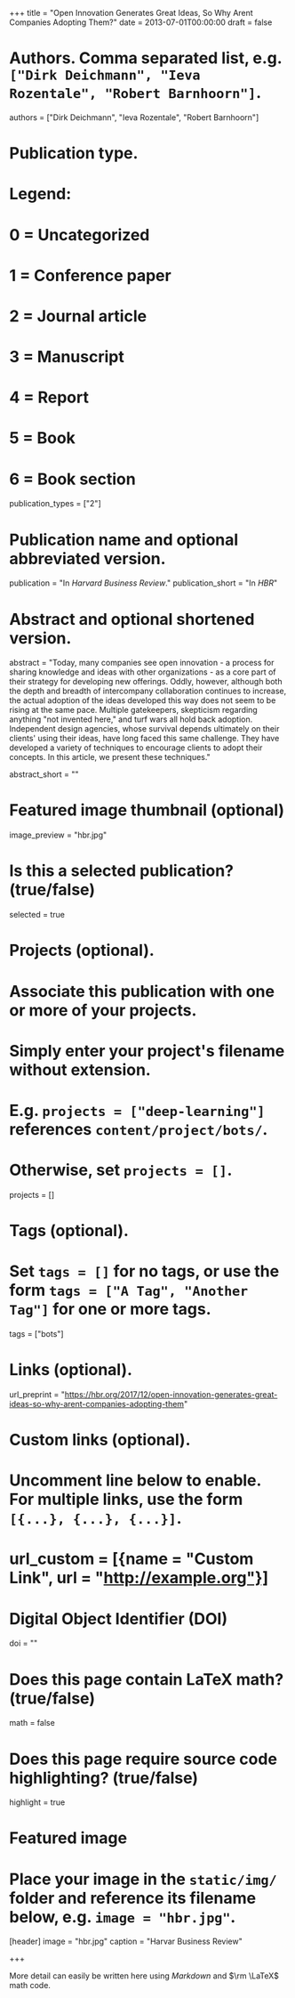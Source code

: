 +++
title = "Open Innovation Generates Great Ideas, So Why Arent Companies Adopting Them?"
date = 2013-07-01T00:00:00
draft = false

# Authors. Comma separated list, e.g. `["Dirk Deichmann", "Ieva Rozentale", "Robert Barnhoorn"]`.
authors = ["Dirk Deichmann", "Ieva Rozentale", "Robert Barnhoorn"]

# Publication type.
# Legend:
# 0 = Uncategorized
# 1 = Conference paper
# 2 = Journal article
# 3 = Manuscript
# 4 = Report
# 5 = Book
# 6 = Book section
publication_types = ["2"]

# Publication name and optional abbreviated version.
publication = "In *Harvard Business Review*."
publication_short = "In *HBR*"

# Abstract and optional shortened version.
abstract = "Today, many companies see open innovation - a process for sharing knowledge and ideas with other organizations - as a core part of their strategy for developing new offerings. Oddly, however, although both the depth and breadth of intercompany collaboration continues to increase, the actual adoption of the ideas developed this way does not seem to be rising at the same pace. Multiple gatekeepers, skepticism regarding anything "not invented here," and turf wars all hold back adoption. Independent design agencies, whose survival depends ultimately on their clients' using their ideas, have long faced this same challenge. They have developed a variety of techniques to encourage clients to adopt their concepts. In this article, we present these techniques."
  
abstract_short = ""

# Featured image thumbnail (optional)
image_preview = "hbr.jpg"

# Is this a selected publication? (true/false)
selected = true

# Projects (optional).
#   Associate this publication with one or more of your projects.
#   Simply enter your project's filename without extension.
#   E.g. `projects = ["deep-learning"]` references `content/project/bots/`.
#   Otherwise, set `projects = []`.
projects = []

# Tags (optional).
#   Set `tags = []` for no tags, or use the form `tags = ["A Tag", "Another Tag"]` for one or more tags.

tags = ["bots"]

# Links (optional).
url_preprint = "https://hbr.org/2017/12/open-innovation-generates-great-ideas-so-why-arent-companies-adopting-them"

# Custom links (optional).
#   Uncomment line below to enable. For multiple links, use the form `[{...}, {...}, {...}]`.
# url_custom = [{name = "Custom Link", url = "http://example.org"}]

# Digital Object Identifier (DOI)
doi = ""

# Does this page contain LaTeX math? (true/false)
math = false

# Does this page require source code highlighting? (true/false)
highlight = true

# Featured image
# Place your image in the `static/img/` folder and reference its filename below, e.g. `image = "hbr.jpg"`.
[header]
image = "hbr.jpg"
caption = "Harvar Business Review"

+++

More detail can easily be written here using *Markdown* and $\rm \LaTeX$ math code.
